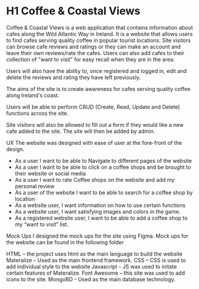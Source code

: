 # H1 Coffee & Coastal Views 
Coffee & Coastal Views is a web application that contains information about cafes along the Wild Atlantic Way in Ireland. It is a website that allows users to find cafes serving quality coffee in popular tourist locations. Site visitors can browse cafe reviews and ratings or they can make an account and leave their own reviews/rate the cafes. Users can also add cafes to their collection of "want to visit" for easy recall when they are in the area.

Users will also have the ability to, once registered and logged in, edit and delete the reviews and rating they have left previously.

The aims of the site is to create awareness for cafes serving quality coffee along Ireland's coast. 

Users will be able to perform CRUD (Create, Read, Update and Delete) functions across the site. 

Site visitors will also be allowed to fill out a form if they would like a new cafe added to the site. The site will then be added by admin. 



UX
The website was designed with ease of user at the fore-front of the design.

-	As a user I want to be able to Navigate to different pages of the website 
-	As a user I want to be able to click on a coffee shops and be brought to their website or social media 
-	As a user I want to rate Coffee shops on the website and add my personal review 
-	As a user of the website I want to be able to search for a coffee shop by location 
-	As a website user, I want information on how to use certain functions
-	As a website user, I want satisfying images and colors in the game.
-	As a registered website user, I want to be able to add a coffee shop to my “want to visit” list. 

Mock Ups
I designed the mock ups for the site using Figma. Mock ups for the website can be found in the following folder


HTML – the project uses html as the main language to build the website
Materalize – Used as the main frontend framework.
CSS – CSS is used to add individual style to the website
Javascript - JS was used to initate certain features of Materalize.
Font Awesome – this site was used to add icons to the site.
MongoBD - Used as the main database technology.

